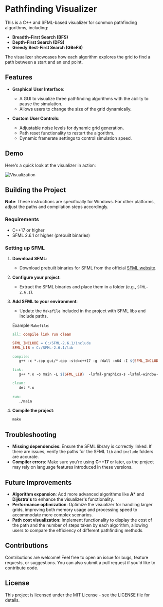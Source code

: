 # Pathfinding Visualizer

This is a C++ and SFML-based visualizer for common pathfinding algorithms, including:

- **Breadth-First Search (BFS)**
- **Depth-First Search (DFS)**
- **Greedy Best-First Search (GBeFS)**

The visualizer showcases how each algorithm explores the grid to find a path between a start and an end point.

## Features
- **Graphical User Interface**: 
  - A GUI to visualize three pathfinding algorithms with the ability to pause the simulation.
  - Allows users to change the size of the grid dynamically.

- **Custom User Controls**:
  - Adjustable noise levels for dynamic grid generation.
  - Path reset functionality to restart the algorithm.
  - Dynamic framerate settings to control simulation speed.


## Demo

Here's a quick look at the visualizer in action:

![Visualization](images/demo.gif)


## Building the Project
**Note**: These instructions are specifically for Windows. For other platforms, adjust the paths and compilation steps accordingly.

### Requirements

- C++17 or higher
- SFML 2.6.1 or higher (prebuilt binaries)

### Setting up SFML

1. **Download SFML**: 
   - Download prebuilt binaries for SFML from the official [SFML website](https://www.sfml-dev.org/index.php).
   
2. **Configure your project**:
   - Extract the SFML binaries and place them in a folder (e.g., `SFML-2.6.1`).
   
3. **Add SFML to your environment**:
   - Update the `Makefile` included in the project with SFML libs and include paths.
   
   Example `Makefile`:
   ```makefile
   all: compile link run clean

   SFML_INCLUDE = C:/SFML-2.6.1/include
   SFML_LIB = C:/SFML-2.6.1/lib

   compile:
      g++ -c *.cpp gui/*.cpp -std=c++17 -g -Wall -m64 -I ${SFML_INCLUDE} -DSFML_STATIC

   link:
      g++ *.o -o main -L ${SFML_LIB}  -lsfml-graphics-s -lsfml-window-s -lsfml-system-s -lopengl32 -lfreetype -lwinmm -lgdi32 

   clean:
      del *.o 
      
   run:
      ./main
4. **Compile the project**:
   ```makefile
   make
## Troubleshooting

- **Missing dependencies**: Ensure the SFML library is correctly linked. If there are issues, verify the paths for the SFML `lib` and `include` folders are accurate.
- **Compiler errors**: Make sure you're using **C++17** or later, as the project may rely on language features introduced in these versions.

## Future Improvements

- **Algorithm expansion**: Add more advanced algorithms like **A*** and **Dijkstra's** to enhance the visualizer's functionality.
- **Performance optimization**: Optimize the visualizer for handling larger grids, improving both memory usage and processing speed to accommodate more complex scenarios.
- **Path cost visualization**: Implement functionality to display the cost of the path and the number of steps taken by each algorithm, allowing users to compare the efficiency of different pathfinding methods.


## Contributions

Contributions are welcome! Feel free to open an issue for bugs, feature requests, or suggestions. You can also submit a pull request if you'd like to contribute code.
## License

This project is licensed under the MIT License - see the [LICENSE](LICENSE) file for details.